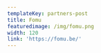 ```yaml
---
templateKey: partners-post
title: Fomu
featuredimage: /img/fomu.png
width: 120
link: 'https://fomu.be/'
---
```

